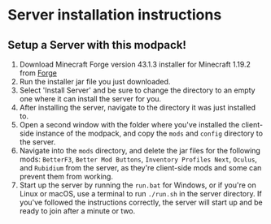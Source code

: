 # Server installation instructions

## Setup a Server with this modpack!

1. Download Minecraft Forge version 43.1.3 installer for Minecraft 1.19.2 from [Forge](https://files.minecraftforge.net)
2. Run the installer jar file you just downloaded.
3. Select 'Install Server' and be sure to change the directory to an empty one where it can install the server for you.
4. After installing the server, navigate to the directory it was just installed to.
5. Open a second window with the folder where you've installed the client-side instance of the modpack, and copy the `mods` and `config` directory to the server.
6. Navigate into the `mods` directory, and delete the jar files for the following mods: `BetterF3`, `Better Mod Buttons`, `Inventory Profiles Next`, `Oculus`, and `Rubidium` from the server, as they're client-side mods and some can prevent them from working.
7. Start up the server by running the `run.bat` for Windows, or if you're on Linux or macOS, use a terminal to run `./run.sh` in the server directory. If you've followed the instructions correctly, the server will start up and be ready to join after a minute or two.
